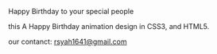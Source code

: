 Happy Birthday to your special people

this A Happy Birthday animation design in CSS3, and HTML5.

our contanct: rsyah1641@gmail.com
